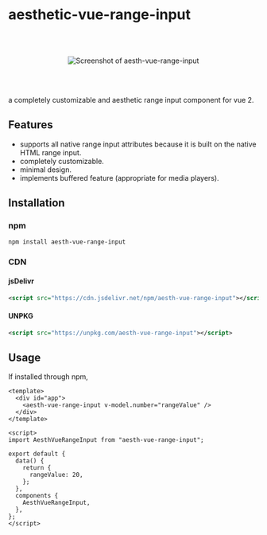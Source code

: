 # aesthetic-vue-range-input

<br>
<br>
<p align="center">
  <img src="https://user-images.githubusercontent.com/44336070/135869793-6417e5f6-a2d7-4e6b-9df4-eea8b2fb6bb8.png" alt="Screenshot of aesth-vue-range-input"/>
</p>
<br>
<br>

a completely customizable and aesthetic range input component for vue 2.

## Features
- supports all native range input attributes because it is built on the native HTML range input.
- completely customizable.
- minimal design.
- implements buffered feature (appropriate for media players).

## Installation

### npm
```shell
npm install aesth-vue-range-input
```

### CDN

#### jsDelivr
```xml
<script src="https://cdn.jsdelivr.net/npm/aesth-vue-range-input"></script>
```

#### UNPKG
```xml
<script src="https://unpkg.com/aesth-vue-range-input"></script>
```

## Usage
If installed through npm,
```vue
<template>
  <div id="app">
    <aesth-vue-range-input v-model.number="rangeValue" />
  </div>
</template>

<script>
import AesthVueRangeInput from "aesth-vue-range-input";

export default {
  data() {
    return {
      rangeValue: 20,
    };
  },
  components {
    AesthVueRangeInput,
  },
};
</script>
